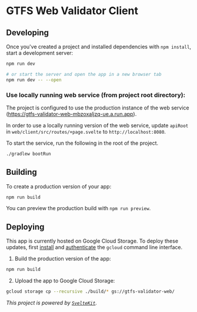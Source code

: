 # GTFS Web Validator Client

## Developing

Once you've created a project and installed dependencies with `npm install`, start a development server:

```bash
npm run dev

# or start the server and open the app in a new browser tab
npm run dev -- --open
```
### Use locally running web service (from project root directory):

The project is configured to use the production instance of the web service (https://gtfs-validator-web-mbzoxaljzq-ue.a.run.app).

In order to use a locally running version of the web service, update `apiRoot` in `web/client/src/routes/+page.svelte` to `http://localhost:8080`.

To start the service, run the following in the root of the project.

```bash
./gradlew bootRun
```

## Building

To create a production version of your app:

```bash
npm run build
```

You can preview the production build with `npm run preview`.

## Deploying

This app is currently hosted on Google Cloud Storage. To deploy these updates, first [install](https://cloud.google.com/sdk/docs/install-sdk) and [authenticate](https://cloud.google.com/sdk/gcloud/reference/auth) the `gcloud` command line interface.

1. Build the production version of the app:

```bash
npm run build
```

2. Upload the app to Google Cloud Storage:

```bash
gcloud storage cp --recursive ./build/* gs://gtfs-validator-web/
```

*This project is powered by [`SvelteKit`](https://kit.svelte.dev/).*
